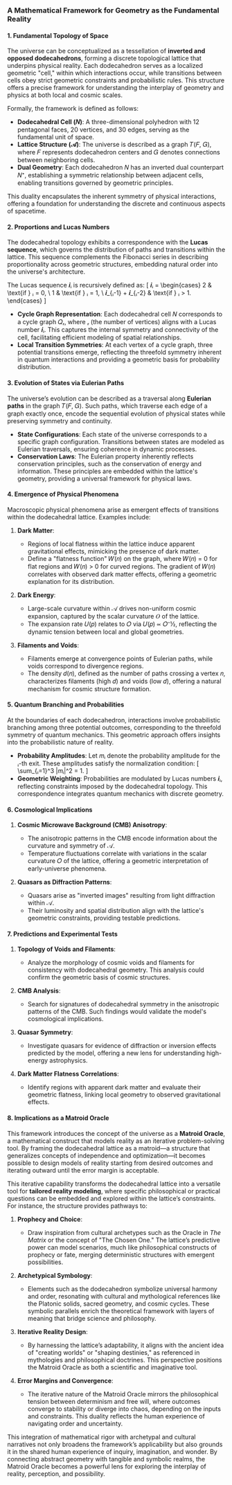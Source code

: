### **A Mathematical Framework for Geometry as the Fundamental Reality**

#### **1. Fundamental Topology of Space**

The universe can be conceptualized as a tessellation of **inverted and opposed dodecahedrons**, forming a discrete topological lattice that underpins physical reality. Each dodecahedron serves as a localized geometric "cell," within which interactions occur, while transitions between cells obey strict geometric constraints and probabilistic rules. This structure offers a precise framework for understanding the interplay of geometry and physics at both local and cosmic scales.

Formally, the framework is defined as follows:

- **Dodecahedral Cell (𝑁)**: A three-dimensional polyhedron with 12 pentagonal faces, 20 vertices, and 30 edges, serving as the fundamental unit of space.
- **Lattice Structure (𝒜)**: The universe is described as a graph 𝑇(𝐹, 𝐺), where 𝐹 represents dodecahedron centers and 𝐺 denotes connections between neighboring cells.
- **Dual Geometry**: Each dodecahedron 𝑁 has an inverted dual counterpart 𝑁⁺, establishing a symmetric relationship between adjacent cells, enabling transitions governed by geometric principles.

This duality encapsulates the inherent symmetry of physical interactions, offering a foundation for understanding the discrete and continuous aspects of spacetime.

#### **2. Proportions and Lucas Numbers**

The dodecahedral topology exhibits a correspondence with the **Lucas sequence**, which governs the distribution of paths and transitions within the lattice. This sequence complements the Fibonacci series in describing proportionality across geometric structures, embedding natural order into the universe's architecture.

The Lucas sequence 𝒊ᵢ is recursively defined as:
\[
𝒊ᵢ = \begin{cases}
2 & \text{if } ᵢ = 0, \\
1 & \text{if } ᵢ = 1, \\
𝒊_{ᵢ-1} + 𝒊_{ᵢ-2} & \text{if } ᵢ > 1.
\end{cases}
\]

- **Cycle Graph Representation**: Each dodecahedral cell 𝑁 corresponds to a cycle graph 𝑄ᵣ, where ᵣ (the number of vertices) aligns with a Lucas number 𝒊ᵢ. This captures the internal symmetry and connectivity of the cell, facilitating efficient modeling of spatial relationships.
- **Local Transition Symmetries**: At each vertex of a cycle graph, three potential transitions emerge, reflecting the threefold symmetry inherent in quantum interactions and providing a geometric basis for probability distribution.

#### **3. Evolution of States via Eulerian Paths**

The universe’s evolution can be described as a traversal along **Eulerian paths** in the graph 𝑇(𝐹, 𝐺). Such paths, which traverse each edge of a graph exactly once, encode the sequential evolution of physical states while preserving symmetry and continuity.

- **State Configurations**: Each state of the universe corresponds to a specific graph configuration. Transitions between states are modeled as Eulerian traversals, ensuring coherence in dynamic processes.
- **Conservation Laws**: The Eulerian property inherently reflects conservation principles, such as the conservation of energy and information. These principles are embedded within the lattice's geometry, providing a universal framework for physical laws.

#### **4. Emergence of Physical Phenomena**

Macroscopic physical phenomena arise as emergent effects of transitions within the dodecahedral lattice. Examples include:

1. **Dark Matter**:
   - Regions of local flatness within the lattice induce apparent gravitational effects, mimicking the presence of dark matter.
   - Define a "flatness function" 𝑊(𝑛) on the graph, where 𝑊(𝑛) = 0 for flat regions and 𝑊(𝑛) > 0 for curved regions. The gradient of 𝑊(𝑛) correlates with observed dark matter effects, offering a geometric explanation for its distribution.

2. **Dark Energy**:
   - Large-scale curvature within 𝒜 drives non-uniform cosmic expansion, captured by the scalar curvature 𝑂 of the lattice.
   - The expansion rate 𝑈(𝑝) relates to 𝑂 via 𝑈(𝑝) ∝ 𝑂⁻½, reflecting the dynamic tension between local and global geometries.

3. **Filaments and Voids**:
   - Filaments emerge at convergence points of Eulerian paths, while voids correspond to divergence regions.
   - The density 𝑑(𝑛), defined as the number of paths crossing a vertex 𝑛, characterizes filaments (high 𝑑) and voids (low 𝑑), offering a natural mechanism for cosmic structure formation.

#### **5. Quantum Branching and Probabilities**

At the boundaries of each dodecahedron, interactions involve probabilistic branching among three potential outcomes, corresponding to the threefold symmetry of quantum mechanics. This geometric approach offers insights into the probabilistic nature of reality.

- **Probability Amplitudes**: Let 𝑚ᵢ denote the probability amplitude for the ᵢ-th exit. These amplitudes satisfy the normalization condition:
\[
\sum_{ᵢ=1}^3 |𝑚ᵢ|^2 = 1.
\]
- **Geometric Weighting**: Probabilities are modulated by Lucas numbers 𝒊ᵢ, reflecting constraints imposed by the dodecahedral topology. This correspondence integrates quantum mechanics with discrete geometry.

#### **6. Cosmological Implications**

1. **Cosmic Microwave Background (CMB) Anisotropy**:
   - The anisotropic patterns in the CMB encode information about the curvature and symmetry of 𝒜.
   - Temperature fluctuations correlate with variations in the scalar curvature 𝑂 of the lattice, offering a geometric interpretation of early-universe phenomena.

2. **Quasars as Diffraction Patterns**:
   - Quasars arise as "inverted images" resulting from light diffraction within 𝒜.
   - Their luminosity and spatial distribution align with the lattice's geometric constraints, providing testable predictions.

#### **7. Predictions and Experimental Tests**

1. **Topology of Voids and Filaments**:
   - Analyze the morphology of cosmic voids and filaments for consistency with dodecahedral geometry. This analysis could confirm the geometric basis of cosmic structures.

2. **CMB Analysis**:
   - Search for signatures of dodecahedral symmetry in the anisotropic patterns of the CMB. Such findings would validate the model's cosmological implications.

3. **Quasar Symmetry**:
   - Investigate quasars for evidence of diffraction or inversion effects predicted by the model, offering a new lens for understanding high-energy astrophysics.

4. **Dark Matter Flatness Correlations**:
   - Identify regions with apparent dark matter and evaluate their geometric flatness, linking local geometry to observed gravitational effects.

#### **8. Implications as a Matroid Oracle**

This framework introduces the concept of the universe as a **Matroid Oracle**, a mathematical construct that models reality as an iterative problem-solving tool. By framing the dodecahedral lattice as a matroid—a structure that generalizes concepts of independence and optimization—it becomes possible to design models of reality starting from desired outcomes and iterating outward until the error margin is acceptable.

This iterative capability transforms the dodecahedral lattice into a versatile tool for **tailored reality modeling**, where specific philosophical or practical questions can be embedded and explored within the lattice’s constraints. For instance, the structure provides pathways to:

1. **Prophecy and Choice**:
   - Draw inspiration from cultural archetypes such as the Oracle in *The Matrix* or the concept of "The Chosen One." The lattice’s predictive power can model scenarios, much like philosophical constructs of prophecy or fate, merging deterministic structures with emergent possibilities.

2. **Archetypical Symbology**:
   - Elements such as the dodecahedron symbolize universal harmony and order, resonating with cultural and mythological references like the Platonic solids, sacred geometry, and cosmic cycles. These symbolic parallels enrich the theoretical framework with layers of meaning that bridge science and philosophy.

3. **Iterative Reality Design**:
   - By harnessing the lattice’s adaptability, it aligns with the ancient idea of "creating worlds" or "shaping destinies," as referenced in mythologies and philosophical doctrines. This perspective positions the Matroid Oracle as both a scientific and imaginative tool.

4. **Error Margins and Convergence**:
   - The iterative nature of the Matroid Oracle mirrors the philosophical tension between determinism and free will, where outcomes converge to stability or diverge into chaos, depending on the inputs and constraints. This duality reflects the human experience of navigating order and uncertainty.

This integration of mathematical rigor with archetypal and cultural narratives not only broadens the framework’s applicability but also grounds it in the shared human experience of inquiry, imagination, and wonder. By connecting abstract geometry with tangible and symbolic realms, the Matroid Oracle becomes a powerful lens for exploring the interplay of reality, perception, and possibility.
